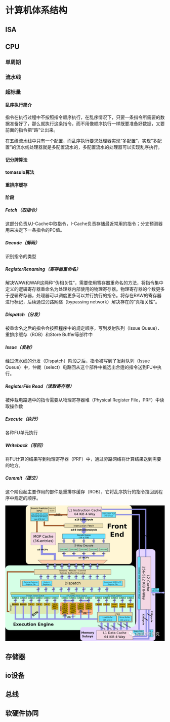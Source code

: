 # 计算机体系结构

## ISA

## CPU

### 单周期

### 流水线

### 超标量

#### 乱序执行简介

指令在执行过程中不按照指令顺序执行，在乱序情况下，只要一条指令所需要的数据准备好了，那么就执行这条指令，而不用像顺序执行一样既要准备好数据，又要前面的指令把“路”让出来。

在五级流水线中只有一个配置，而乱序执行要求处理器实现“多配置”，实现“多配置”的流水线处理器就是多配置流水的，多配置流水的处理器可以实现乱序执行。

#### 记分牌算法

#### tomasulo算法

#### 重排序缓存

#### 阶段

##### Fetch（取指令）

这部分负责从I-Cache中取指令，I-Cache负责存储最近常用的指令；分支预测器用来决定下一条指令的PC值。

##### Decode（解码）

识别指令的类型

##### RegisterRenaming（寄存器重命名）

解决WAW和WAR这两种“伪相关性”，需要使用寄存器重命名的方法，将指令集中定义的逻辑寄存器重命名为处理器内部使用的物理寄存器。物理寄存器的个数更多于逻辑寄存器，处理器可以调度更多可以并行执行的指令。将存在RAW的寄存器进行标记，后续通过旁路网络（bypassing network）解决存在的“真相关性”。

##### Dispatch（分发）

被重命名之后的指令会按照程序中的规定顺序，写到发射队列（Issue Queue）、重排序缓存（ROB）和Store Buffer等部件中

##### Issue（发射）

经过流水线的分发（Dispatch）阶段之后，指令被写到了发射队列（Issue Queue）中，仲裁（select）电路回从这个部件中挑选出合适的指令送到FU中执行。

##### RegisterFile Read（读取寄存器）

被仲裁电路选中的指令需要从物理寄存器堆（Physical Register File，PRF）中读取操作数

##### Execute（执行）

各种FU单元执行

##### Writeback（写回）

将FU计算的结果写到物理寄存器（PRF）中，通过旁路网络将计算结果送到需要的地方。

##### Commit（提交）

这个阶段起主要作用的部件是重排序缓存（ROB），它将乱序执行的指令拉回到程序中规定的顺序。

![](superscalar.png)

## 存储器

## io设备

## 总线

## 软硬件协同

